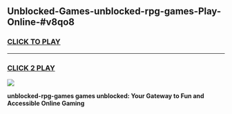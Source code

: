 
## Unblocked-Games-unblocked-rpg-games-Play-Online-#v8qo8
<h3>
<a href="https://premium.freeplayer.one?title=unblocked-rpg-games&ref=27F">CLICK TO PLAY</a></h3>
<hr>

<h3>
<a href="https://premium.freeplayer.one?title=unblocked-rpg-games&ref=27F">CLICK 2 PLAY</a>
  
</h3>

<a href="https://premium.freeplayer.one?title=unblocked-rpg-games&ref=27F"><img src="https://clearcache.store/games.png"></a>


**unblocked-rpg-games games unblocked: Your Gateway to Fun and Accessible Online Gaming**
